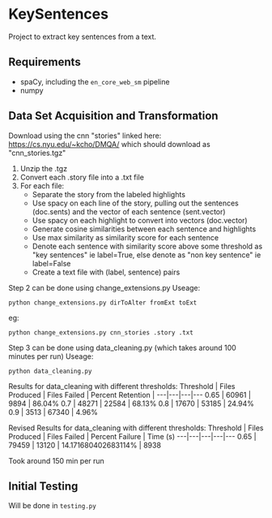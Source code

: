 # KeySentences
Project to extract key sentences from a text.


## Requirements
- spaCy, including the `en_core_web_sm` pipeline
- numpy


## Data Set Acquisition and Transformation
Download using the cnn "stories" linked here: https://cs.nyu.edu/~kcho/DMQA/ which should download as "cnn_stories.tgz"
1. Unzip the .tgz
1. Convert each .story file into a .txt file
1. For each file:
    - Separate the story from the labeled highlights
    - Use spacy on each line of the story, pulling out the sentences (doc.sents) and the vector of each sentence (sent.vector)
    - Use spacy on each highlight to convert into vectors (doc.vector)
    - Generate cosine similarities between each sentence and highlights
    - Use max similarity as similarity score for each sentence
    - Denote each sentence with similarity score above some threshold as "key sentences" ie label=True, else denote as "non key sentence" ie label=False
    - Create a text file with (label, sentence) pairs

Step 2 can be done using change_extensions.py
Useage: 

`python change_extensions.py dirToAlter fromExt toExt`

eg:

```python change_extensions.py cnn_stories .story .txt```

Step 3 can be done using data_cleaning.py (which takes around 100 minutes per run)
Useage:

`python data_cleaning.py`

Results for data_cleaning with different thresholds:
Threshold | Files Produced | Files Failed | Percent Retention |
---|---|---|---
0.65 | 60961 | 9894 | 86.04%
0.7 | 48271 | 22584 | 68.13%
0.8 | 17670 | 53185 | 24.94%
0.9 | 3513 | 67340 | 4.96%

Revised Results for data_cleaning with different thresholds:
Threshold | Files Produced | Files Failed | Percent Failure | Time (s)
---|---|---|---|---
0.65 | 79459 | 13120 | 14.171680402683114% | 8938

Took around 150 min per run

## Initial Testing
Will be done in `testing.py`